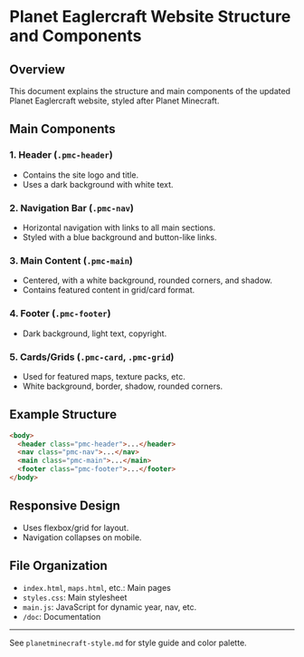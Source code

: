 # Planet Eaglercraft Website Structure and Components

## Overview
This document explains the structure and main components of the updated Planet Eaglercraft website, styled after Planet Minecraft.

## Main Components

### 1. Header (`.pmc-header`)
- Contains the site logo and title.
- Uses a dark background with white text.

### 2. Navigation Bar (`.pmc-nav`)
- Horizontal navigation with links to all main sections.
- Styled with a blue background and button-like links.

### 3. Main Content (`.pmc-main`)
- Centered, with a white background, rounded corners, and shadow.
- Contains featured content in grid/card format.

### 4. Footer (`.pmc-footer`)
- Dark background, light text, copyright.

### 5. Cards/Grids (`.pmc-card`, `.pmc-grid`)
- Used for featured maps, texture packs, etc.
- White background, border, shadow, rounded corners.

## Example Structure
```html
<body>
  <header class="pmc-header">...</header>
  <nav class="pmc-nav">...</nav>
  <main class="pmc-main">...</main>
  <footer class="pmc-footer">...</footer>
</body>
```

## Responsive Design
- Uses flexbox/grid for layout.
- Navigation collapses on mobile.

## File Organization
- `index.html`, `maps.html`, etc.: Main pages
- `styles.css`: Main stylesheet
- `main.js`: JavaScript for dynamic year, nav, etc.
- `/doc`: Documentation

---
See `planetminecraft-style.md` for style guide and color palette.
